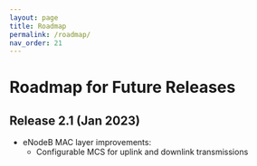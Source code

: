 ```yaml
---
layout: page
title: Roadmap
permalink: /roadmap/
nav_order: 21
---
```


# Roadmap for Future Releases

## Release 2.1 (Jan 2023)

* eNodeB MAC layer improvements:
  - Configurable MCS for uplink and downlink transmissions